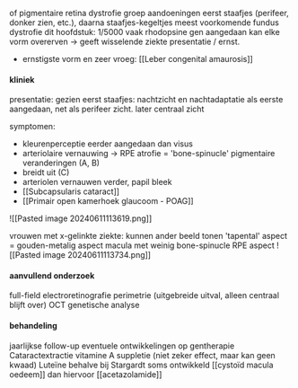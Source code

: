 of pigmentaire retina dystrofie
groep aandoeningen
eerst staafjes (perifeer, donker zien, etc.), daarna staafjes-kegeltjes
meest voorkomende fundus dystrofie dit hoofdstuk: 1/5000
vaak rhodopsine gen aangedaan
kan elke vorm overerven -> geeft wisselende ziekte presentatie / ernst.
- ernstigste vorm en zeer vroeg: [[Leber congenital amaurosis]] 

#### kliniek
presentatie: gezien eerst staafjes: nachtzicht en nachtadaptatie als eerste aangedaan, net als perifeer zicht. later centraal zicht

symptomen:
- kleurenperceptie eerder aangedaan dan visus
- arteriolaire vernauwing -> RPE atrofie = 'bone-spinucle' pigmentaire veranderingen (A, B)
- breidt uit (C)
- arteriolen vernauwen verder, papil bleek
- [[Subcapsularis cataract]] 
- [[Primair open kamerhoek glaucoom - POAG]]
 
![[Pasted image 20240611113619.png]]

vrouwen met x-gelinkte ziekte: kunnen ander beeld tonen
'tapental' aspect = gouden-metalig aspect macula met weinig bone-spinucle RPE aspect
![[Pasted image 20240611113734.png]]

#### aanvullend onderzoek
full-field electroretinografie
perimetrie (uitgebreide uitval, alleen centraal blijft over)
OCT
genetische analyse

#### behandeling
jaarlijkse follow-up
eventuele ontwikkelingen op gentherapie
Cataractextractie
vitamine A suppletie (niet zeker effect, maar kan geen kwaad)
Luteïne behalve bij Stargardt
soms ontwikkeld [[cystoïd macula oedeem]] dan hiervoor [[acetazolamide]]
